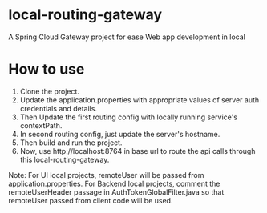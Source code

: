 # local-routing-gateway
A Spring Cloud Gateway project for ease Web app development in local

# How to use
1. Clone the project.
2. Update the application.properties with appropriate values of server auth credentials and details.
3. Then Update the first routing config with locally running service's contextPath.
4. In second routing config, just update the server's hostname.
5. Then build and run the project.
6. Now, use http://localhost:8764 in base url to route the api calls through this local-routing-gateway.

Note: For UI local projects, remoteUser will be passed from application.properties. For Backend local projects, comment the remoteUserHeader passage in AuthTokenGlobalFilter.java so that remoteUser passed from client code will be used.